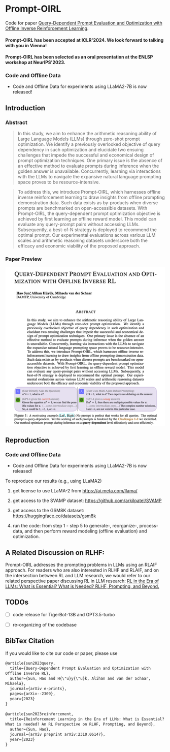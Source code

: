 # Prompt-OIRL
Code for paper [Query-Dependent Prompt Evaluation and Optimization with Offline Inverse Reinforcement Learning](https://arxiv.org/pdf/2309.06553.pdf).
 
#### Prompt-OIRL has been accepted at ICLR'2024. We look forward to talking with you in Vienna!
#### Prompt-OIRL has been selected as an oral presentation at the ENLSP workshop at NeurIPS'2023.

### Code and Offline Data
- Code and Offline Data for experiments using LLaMA2-7B is now released!

## Introduction

### Abstract 

> In this study, we aim to enhance the arithmetic reasoning ability of Large Language Models (LLMs) through zero-shot prompt optimization. We identify a previously overlooked objective of query dependency in such optimization and elucidate two ensuing challenges that impede the successful and economical design of prompt optimization techniques. One primary issue is the absence of an effective method to evaluate prompts during inference when the golden answer is unavailable. Concurrently, learning via interactions with the LLMs to navigate the expansive natural language prompting space proves to be resource-intensive.

> To address this, we introduce Prompt-OIRL, which harnesses offline inverse reinforcement learning to draw insights from offline prompting demonstration data. Such data exists as by-products when diverse prompts are benchmarked on open-accessible datasets. With Prompt-OIRL, the query-dependent prompt optimization objective is achieved by first learning an offline reward model. This model can evaluate any query-prompt pairs without accessing LLMs. Subsequently, a best-of-N strategy is deployed to recommend the optimal prompt. Our experimental evaluations across various LLM scales and arithmetic reasoning datasets underscore both the efficacy and economic viability of the proposed approach.

### Paper Preview

![Image](Prompt_OIRL_preview.png)

## Reproduction

### Code and Offline Data
- Code and Offline Data for experiments using LLaMA2-7B is now released!

To reproduce our results (e.g., using LLaMA2)

1. get license to use LLaMA-2 from https://ai.meta.com/llama/

2. get access to the SVAMP dataset: https://github.com/arkilpatel/SVAMP

3. get access to the GSM8K dataset: https://huggingface.co/datasets/gsm8k

4. run the code: from step 1 - step 5 to generate-, reorganize-, process- data, and then perform reward modeling (offline evaluation) and optimization.


## A Related Discussion on RLHF:
Prompt-OIRL addresses the prompting problems in LLMs using an RLAIF approach. For readers who are also interested in RLHF and RLAIF, and on the intersection between RL and LLM research, we would refer to our related perspective paper discussing RL in LLM research:
[RL in the Era of LLMs: What is Essential? What is Needed? RLHF, Prompting, and Beyond.](https://arxiv.org/pdf/2310.06147.pdf)





## TODOs
- [ ] code release for TigerBot-13B and GPT3.5-turbo
- [ ] re-organizing of the codebase


## BibTex Citation
If you would like to cite our code or paper, please use

```
@article{sun2023query,
  title={Query-Dependent Prompt Evaluation and Optimization with Offline Inverse RL},
  author={Sun, Hao and H{\"u}y{\"u}k, Alihan and van der Schaar, Mihaela},
  journal={arXiv e-prints},
  pages={arXiv--2309},
  year={2023}
}

@article{sun2023reinforcement,
  title={Reinforcement Learning in the Era of LLMs: What is Essential? What is needed? An RL Perspective on RLHF, Prompting, and Beyond},
  author={Sun, Hao},
  journal={arXiv preprint arXiv:2310.06147},
  year={2023}
}
